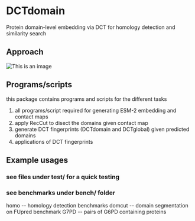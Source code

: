 # DCTdomain
Protein domain-level embedding via DCT for homology detection and similarity search

## Approach
![This is an image](https://github.com/mgtools/Domai/blob/main/misc/DCTdomain-diag.png)

## Programs/scripts
this package contains programs and scripts for the different tasks
1) all programs/script required for generating ESM-2 embedding and contact maps
2) apply RecCut to disect the domains given contact map
3) generate DCT fingerprints (DCTdomain and DCTglobal) given predicted domains
4) applications of DCT fingerprints 

## Example usages
### see files under test/ for a quick testing
### see benchmarks under bench/ folder
homo -- homology detection benchmarks
domcut -- domain segmentation on FUpred benchmark
G7PD -- pairs of G6PD containing proteins

